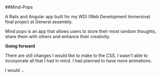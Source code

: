 ##Mind-Pops

A Rails and Angular app built for my WDI (Web Development Immersive) final project at General assembly.

Mind pops is an app that allows users to store their most random thoughts, share them with others and enhance their creativity.




**Going forward**

There are still changes I would like to make to the CSS. I wasn't able to incorporate all that I had in mind. 
I had planned to have more animations.

I would ...
